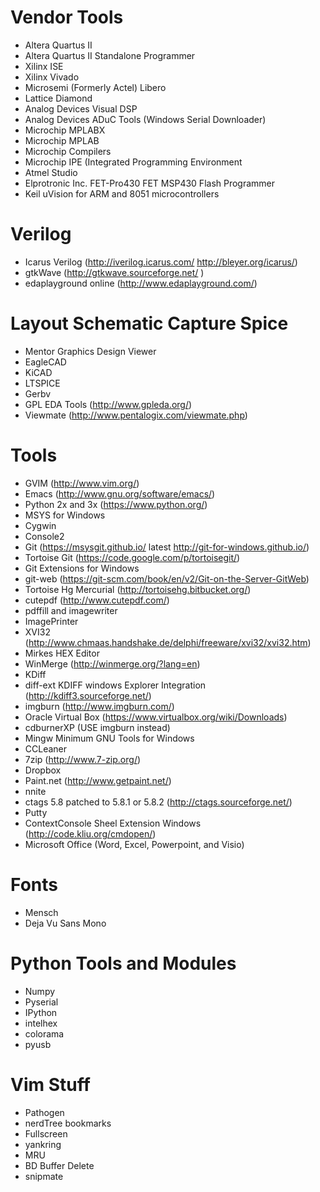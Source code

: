 

Vendor Tools
============
* Altera Quartus II
* Altera Quartus II Standalone Programmer
* Xilinx ISE
* Xilinx Vivado
* Microsemi (Formerly Actel) Libero
* Lattice Diamond
* Analog Devices Visual DSP
* Analog Devices ADuC Tools (Windows Serial Downloader)
* Microchip MPLABX
* Microchip MPLAB
* Microchip Compilers
* Microchip IPE (Integrated Programming Environment
* Atmel Studio
* Elprotronic Inc. FET-Pro430 FET MSP430 Flash Programmer
* Keil uVision for ARM and 8051 microcontrollers

Verilog
=======
* Icarus Verilog (http://iverilog.icarus.com/ http://bleyer.org/icarus/)
* gtkWave (http://gtkwave.sourceforge.net/ )
* edaplayground online (http://www.edaplayground.com/)


Layout Schematic Capture Spice
=======================
* Mentor Graphics Design Viewer
* EagleCAD
* KiCAD
* LTSPICE
* Gerbv
* GPL EDA Tools (http://www.gpleda.org/)
* Viewmate (http://www.pentalogix.com/viewmate.php)

Tools
=====
* GVIM (http://www.vim.org/)
* Emacs (http://www.gnu.org/software/emacs/)
* Python 2x and 3x (https://www.python.org/)
* MSYS for Windows
* Cygwin
* Console2
* Git (https://msysgit.github.io/  latest  http://git-for-windows.github.io/)
* Tortoise Git (https://code.google.com/p/tortoisegit/)
* Git Extensions for Windows
* git-web (https://git-scm.com/book/en/v2/Git-on-the-Server-GitWeb)
* Tortoise Hg Mercurial (http://tortoisehg.bitbucket.org/)
* cutepdf (http://www.cutepdf.com/)
* pdffill and imagewriter
* ImagePrinter
* XVI32 (http://www.chmaas.handshake.de/delphi/freeware/xvi32/xvi32.htm)
* Mirkes HEX Editor
* WinMerge (http://winmerge.org/?lang=en)
* KDiff
* diff-ext KDIFF windows Explorer Integration (http://kdiff3.sourceforge.net/)
* imgburn (http://www.imgburn.com/)
* Oracle Virtual Box (https://www.virtualbox.org/wiki/Downloads)
* cdburnerXP (USE imgburn instead)
* Mingw Minimum GNU Tools for Windows
* CCLeaner
* 7zip (http://www.7-zip.org/)
* Dropbox
* Paint.net (http://www.getpaint.net/)
* nnite
* ctags 5.8 patched to 5.8.1 or 5.8.2 (http://ctags.sourceforge.net/)
* Putty
* ContextConsole Sheel Extension Windows (http://code.kliu.org/cmdopen/)
* Microsoft Office (Word, Excel, Powerpoint, and Visio)

Fonts
=====
* Mensch
* Deja Vu Sans Mono


Python Tools and Modules
========================
* Numpy
* Pyserial
* IPython
* intelhex
* colorama
* pyusb

Vim Stuff
=========
* Pathogen
* nerdTree bookmarks
* Fullscreen
* yankring
* MRU
* BD Buffer Delete
* snipmate

